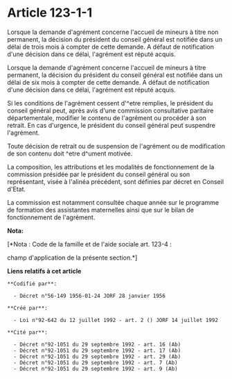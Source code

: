 # Article 123-1-1

Lorsque la demande d'agrément concerne l'accueil de mineurs à titre non permanent, la décision du président du conseil
général est notifiée dans un délai de trois mois à compter de cette demande. A défaut de notification d'une décision dans ce
délai, l'agrément est réputé acquis.

Lorsque la demande d'agrément concerne l'accueil de mineurs à titre permanent, la décision du président du conseil général
est notifiée dans un délai de six mois à compter de cette demande. A défaut de notification d'une décision dans ce délai,
l'agrément est réputé acquis.

Si les conditions de l'agrément cessent d'^etre remplies, le président du conseil général peut, après avis d'une commission
consultative paritaire départementale, modifier le contenu de l'agrément ou procéder à son retrait. En cas d'urgence, le
président du conseil général peut suspendre l'agrément.

Toute décision de retrait ou de suspension de l'agrément ou de modification de son contenu doit ^etre d^ument motivée.

La composition, les attributions et les modalités de fonctionnement de la commission présidée par le président du conseil
général ou son représentant, visée à l'alinéa précédent, sont définies par décret en Conseil d'Etat.

La commission est notamment consultée chaque année sur le programme de formation des assistantes maternelles ainsi que sur le
bilan de fonctionnement de l'agrément.

**Nota:**

[*Nota : Code de la famille et de l'aide sociale art. 123-4 :

champ d'application de la présente section.*]

**Liens relatifs à cet article**

	**Codifié par**:

	  - Décret n°56-149 1956-01-24 JORF 28 janvier 1956

	**Créé par**:

	  - Loi n°92-642 du 12 juillet 1992 - art. 2 () JORF 14 juillet 1992

	**Cité par**:

	  - Décret n°92-1051 du 29 septembre 1992 - art. 16 (Ab)
	  - Décret n°92-1051 du 29 septembre 1992 - art. 17 (Ab)
	  - Décret n°92-1051 du 29 septembre 1992 - art. 29 (Ab)
	  - Décret n°92-1051 du 29 septembre 1992 - art. 7 (Ab)
	  - Décret n°92-1051 du 29 septembre 1992 - art. 9 (Ab)
